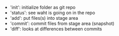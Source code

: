 - 'init': initialize folder as git repo
- 'status': see waht is going on in the repo
- 'add': put files(s) into stage area
- 'commit': commit files from stage area (snapshot)
- 'diff': looks at differences between commits

